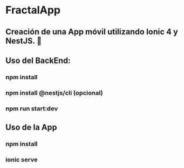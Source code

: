 # FractalApp
## Creación de una App móvil utilizando Ionic 4 y NestJS. 🍪


## Uso del BackEnd:
### npm install
### npm install @nestjs/cli (opcional)
### npm run start:dev

## Uso de la App
### npm install
### ionic serve
